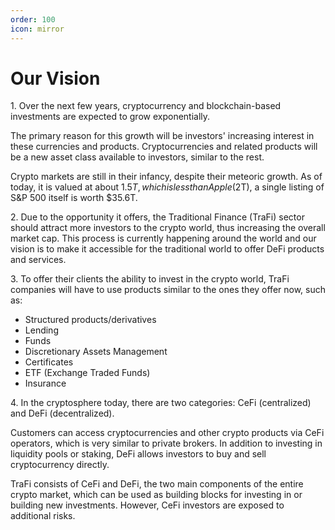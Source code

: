 ```yaml
---
order: 100
icon: mirror
---
```


# Our Vision

1\. Over the next few years, cryptocurrency and blockchain-based investments are expected to grow exponentially.  
  
The primary reason for this growth will be investors' increasing interest in these currencies and products. Cryptocurrencies and related products will be a new asset class available to investors, similar to the rest.  
  
Crypto markets are still in their infancy, despite their meteoric growth. As of today, it is valued at about $1.5T, which is less than Apple ($2T), a single listing of S&P 500 itself is worth $35.6T. 

2\. Due to the opportunity it offers, the Traditional Finance (TraFi) sector should attract more investors to the crypto world, thus increasing the overall market cap. This process is currently happening around the world and our vision is to make it accessible for the traditional world to offer DeFi products and services.

3\. To offer their clients the ability to invest in the crypto world, TraFi companies will have to use products similar to the ones they offer now, such as:

* Structured products/derivatives
* Lending
* Funds
* Discretionary Assets Management
* Certificates
* ETF (Exchange Traded Funds)
* Insurance

4.​​ In the cryptosphere today, there are two categories: CeFi (centralized) and DeFi (decentralized).  
  
Customers can access cryptocurrencies and other crypto products via CeFi operators, which is very similar to private brokers. In addition to investing in liquidity pools or staking, DeFi allows investors to buy and sell cryptocurrency directly.  
  
TraFi consists of CeFi and DeFi, the two main components of the entire crypto market, which can be used as building blocks for investing in or building new investments. However, CeFi investors are exposed to additional risks.
